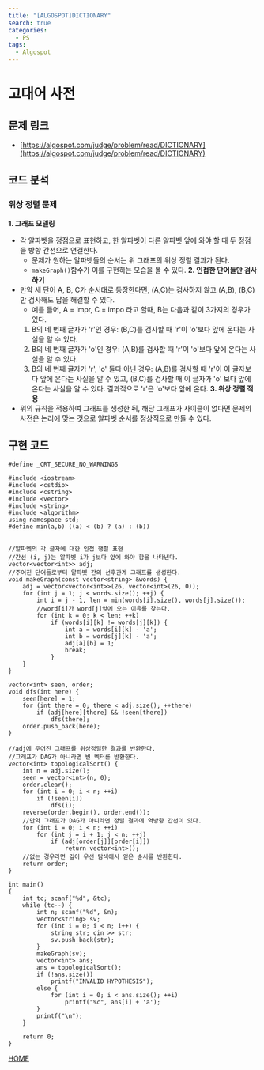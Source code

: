 ```yaml
---
title: "[ALGOSPOT]DICTIONARY"
search: true
categories:
  - PS
tags:
  - Algospot
---
```


# 고대어 사전

## 문제 링크
- [https://algospot.com/judge/problem/read/DICTIONARY](https://algospot.com/judge/problem/read/DICTIONARY)

## 코드 분석
### 위상 정렬 문제
**1. 그래프 모델링**
- 각 알파벳을 정점으로 표현하고, 한 알파벳이 다른 알파벳 앞에 와야 할 때 두 정점을 방향 간선으로 연결한다.
  - 문제가 원하는 알파벳들의 순서는 위 그래프의 위상 정렬 결과가 된다.
  - ```makeGraph()```함수가 이를 구현하는 모습을 볼 수 있다.
**2. 인접한 단어들만 검사하기**
- 만약 세 단어 A, B, C가 순서대로 등장한다면, (A,C)는 검사하지 않고 (A,B), (B,C)만 검사해도 답을 해결할 수 있다.
  - 예를 들어, A = impr, C = impo 라고 할때, B는 다음과 같이 3가지의 경우가 있다.
  1. B의 네 번째 글자가 'r'인 경우: (B,C)를 검사할 때 'r'이 'o'보다 앞에 온다는 사실을 알 수 있다.
  2. B의 네 번째 글자가 'o'인 경우: (A,B)를 검사할 때 'r'이 'o'보다 앞에 온다는 사실을 알 수 있다.
  3. B의 네 번째 글자가 'r', 'o' 둘다 아닌 경우: (A,B)를 검사할 때 'r'이 이 글자보다 앞에 온다는 사실을 알 수 있고, (B,C)를 검사할 때 이 글자가 'o'
    보다 앞에 온다는 사실을 알 수 있다. 결과적으로 'r'은 'o'보다 앞에 온다.
**3. 위상 정렬 적용**
- 위의 규칙을 적용하여 그래프를 생성한 뒤, 해당 그래프가 사이클이 없다면 문제의 사전은 논리에 맞는 것으로 알파벳 순서를 정상적으로 만들 수 있다.

## 구현 코드
```
#define _CRT_SECURE_NO_WARNINGS

#include <iostream>
#include <cstdio>
#include <cstring>
#include <vector>
#include <string>
#include <algorithm>
using namespace std;
#define min(a,b) ((a) < (b) ? (a) : (b))


//알파벳의 각 글자에 대한 인접 행렬 표현
//간선 (i, j)는 알파벳 i가 j보다 앞에 와야 함을 나타낸다.
vector<vector<int>> adj;
//주어진 단어들로부터 알파벳 간의 선후관계 그래프를 생성한다.
void makeGraph(const vector<string> &words) {
	adj = vector<vector<int>>(26, vector<int>(26, 0));
	for (int j = 1; j < words.size(); ++j) {
		int i = j - 1, len = min(words[i].size(), words[j].size());
		//word[i]가 word[j]앞에 오는 이유를 찾는다.
		for (int k = 0; k < len; ++k)
			if (words[i][k] != words[j][k]) {
				int a = words[i][k] - 'a';
				int b = words[j][k] - 'a';
				adj[a][b] = 1;
				break;
			}
	}
}

vector<int> seen, order;
void dfs(int here) {
	seen[here] = 1;
	for (int there = 0; there < adj.size(); ++there)
		if (adj[here][there] && !seen[there])
			dfs(there);
	order.push_back(here);
}

//adj에 주어진 그래프를 위상정렬한 결과를 반환한다.
//그래프가 DAG가 아니라면 빈 벡터를 반환한다.
vector<int> topologicalSort() {
	int n = adj.size();
	seen = vector<int>(n, 0);
	order.clear();
	for (int i = 0; i < n; ++i)
		if (!seen[i])
			dfs(i);
	reverse(order.begin(), order.end());
	//만약 그래프가 DAG가 아니라면 정렬 결과에 역방향 간선이 있다.
	for (int i = 0; i < n; ++i)
		for (int j = i + 1; j < n; ++j)
			if (adj[order[j]][order[i]])
				return vector<int>();
	//없는 경우라면 깊이 우선 탐색에서 얻은 순서를 반환한다.
	return order;
}

int main()
{
	int tc; scanf("%d", &tc);
	while (tc--) {
		int n; scanf("%d", &n);
		vector<string> sv;
		for (int i = 0; i < n; i++) {
			string str; cin >> str;
			sv.push_back(str);
		}
		makeGraph(sv);
		vector<int> ans;
		ans = topologicalSort();
		if (!ans.size())
			printf("INVALID HYPOTHESIS");
		else {
			for (int i = 0; i < ans.size(); ++i)
				printf("%c", ans[i] + 'a');
		}
		printf("\n");
	}

	return 0;
}
```

[HOME](https://codemcd.github.io/)
